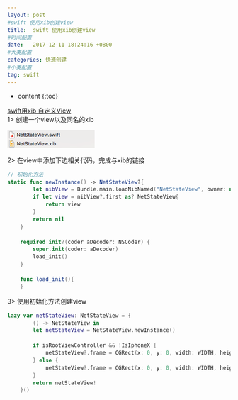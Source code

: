 ```yaml
---
layout: post
#swift 使用xib创建view
title:  swift 使用xib创建view
#时间配置
date:   2017-12-11 18:24:16 +0800
#大类配置
categories: 快速创建
#小类配置
tag: swift
---
```


* content
{:toc}

[swift用xib 自定义View](http://blog.csdn.net/yeshennet/article/details/51577213)<br>
1> 创建一个view以及同名的xib

![](resources/7BAE6377C5C1AA02132BC3CC0594F910.png)

2> 在view中添加下边相关代码，完成与xib的链接

```swift
// 初始化方法
static func newInstance() -> NetStateView?{
        let nibView = Bundle.main.loadNibNamed("NetStateView", owner: nil, options: nil)
        if let view = nibView?.first as? NetStateView{
            return view
        }
        return nil
    }
    
    required init?(coder aDecoder: NSCoder) {
        super.init(coder: aDecoder)
        load_init()
    }
    
    func load_init(){
    }
```

3> 使用初始化方法创建view 

```swift
lazy var netStateView: NetStateView = {
        () -> NetStateView in
        let netStateView = NetStateView.newInstance()
        
        if isRootViewController && !IsIphoneX {
            netStateView?.frame = CGRect(x: 0, y: 0, width: WIDTH, height: HEIGHT)
        } else {
            netStateView?.frame = CGRect(x: 0, y: 0, width: WIDTH, height: HEIGHT-Navigation_StatusHeight)
        }
        return netStateView!
    }()
```

